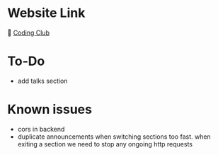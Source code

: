 # Website Link
🚀 [Coding Club](https://universityofathens.github.io/CodingClub)

# To-Do
- add talks section
# Known issues
- cors in backend
- duplicate announcements when switching sections too fast. when exiting a section we need to stop any
ongoing http requests